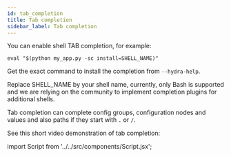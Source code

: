 ```yaml
---
id: tab_completion
title: Tab completion
sidebar_label: Tab completion
---
```

You can enable shell TAB completion, for example:
```
eval "$(python my_app.py -sc install=SHELL_NAME)"
```
Get the exact command to install the completion from `--hydra-help`.

Replace SHELL_NAME by your shell name, currently, only Bash is supported and we are relying on the community to implement completion plugins for additional shells.

Tab completion can complete config groups, configuration nodes and values and also paths if they start with `.` or `/`.

See this short video demonstration of tab completion:

import Script from '../../src/components/Script.jsx';

<Script id="asciicast-272604" src="https://asciinema.org/a/272604.js" async></Script>
